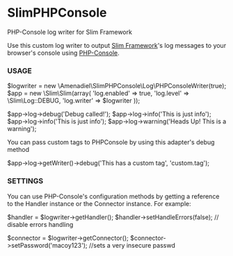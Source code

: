 # SlimPHPConsole

PHP-Console log writer for Slim Framework

Use this custom log writer to output [Slim Framework](http://www.slimframework.com/)'s log messages
to your browser's console using [PHP-Console](https://github.com/barbushin/php-console).
 
### USAGE
 
  $logwriter = new \Amenadiel\SlimPHPConsole\Log\PHPConsoleWriter(true);
  $app = new \Slim\Slim(array(
    'log.enabled' => true,
    'log.level' => \Slim\Log::DEBUG,
    'log.writer' => $logwriter
  ));
 
  $app->log->debug('Debug called!');
  $app->log->info('This is just info');
  $app->log->info('This is just info');
  $app->log->warning('Heads Up! This is a warning');
 
You can pass custom tags to PHPConsole by using this adapter's debug method
 
  $app->log->getWriter()->debug('This has a custom tag', 'custom.tag');
 
 
### SETTINGS
 
You can use PHP-Console's configuration methods by getting a reference to the Handler instance or the Connector instance. For example:
 
  $handler = $logwriter->getHandler();
  $handler->setHandleErrors(false);  // disable errors handling
 
  $connector = $logwriter->getConnector();
  $connector->setPassword('macoy123'); //sets a very insecure passwd


